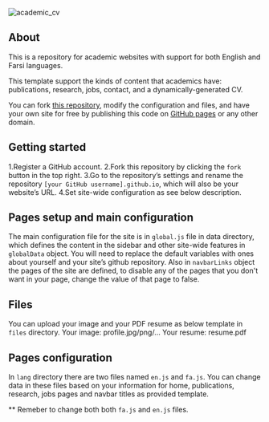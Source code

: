 ![academic_cv](https://github.com/simamojtahedi/simamojtahedi/assets/64223524/3b0a48fc-a5aa-4ff2-b6cb-3fc88e3d3b00)

## About

This is a repository for academic websites with support for both English and Farsi languages.

This template support the kinds of content that academics have: publications, research, jobs, contact, and a dynamically-generated CV.

You can fork [this repository](https://github.com/simamojtahedi/academic-resume), modify the configuration and files, and have your own site for free by publishing this code on [GitHub pages](https://pages.github.com/) or any other domain.

## Getting started

1.Register a GitHub account.
2.Fork this repository by clicking the `fork` button in the top right.
3.Go to the repository’s settings and rename the repository `[your GitHub username].github.io`, which will also be your website’s URL.
4.Set site-wide configuration as see below description.

## Pages setup and main configuration

The main configuration file for the site is in `global.js` file in data directory, which defines the content in the sidebar and other site-wide features in `globalData` object.
You will need to replace the default variables with ones about yourself and your site’s github repository.
Also in `navbarLinks` object the pages of the site are defined, to disable any of the pages that you don't want in your page, change the value of that page to false.

## Files

You can upload your image and your PDF resume as below template in `files` directory.
Your image: profile.jpg/png/...
Your resume: resume.pdf

## Pages configuration

In `lang` directory there are two files named `en.js` and `fa.js`.
You can change data in these files based on your information for home, publications, research, jobs pages and navbar titles as provided template.

\*\* Remeber to change both both `fa.js` and `en.js` files.
